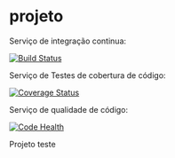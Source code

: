 projeto
=======

Serviço de integração continua:

[![Build Status](https://travis-ci.org/luzfcb/projeto.svg)](https://travis-ci.org/luzfcb/projeto)

Serviço de Testes de cobertura de código:

[![Coverage Status](https://coveralls.io/repos/luzfcb/projeto/badge.png?branch=master)](https://coveralls.io/r/luzfcb/projeto?branch=master)

Serviço de qualidade de código:

[![Code Health](https://landscape.io/github/luzfcb/projeto/master/landscape.png)](https://landscape.io/github/luzfcb/projeto/master)


Projeto teste


